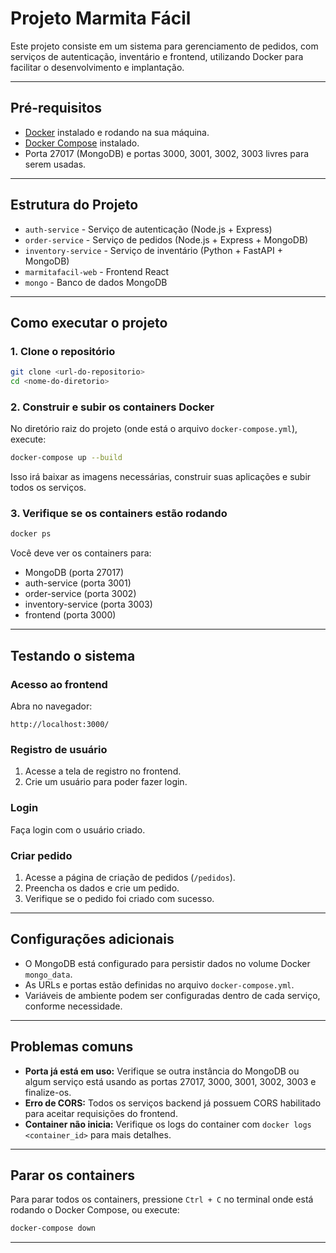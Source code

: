 # Projeto Marmita Fácil

Este projeto consiste em um sistema para gerenciamento de pedidos, com serviços de autenticação, inventário e frontend, utilizando Docker para facilitar o desenvolvimento e implantação.

---

## Pré-requisitos

- [Docker](https://www.docker.com/get-started) instalado e rodando na sua máquina.
- [Docker Compose](https://docs.docker.com/compose/install/) instalado.
- Porta 27017 (MongoDB) e portas 3000, 3001, 3002, 3003 livres para serem usadas.

---

## Estrutura do Projeto

- `auth-service` - Serviço de autenticação (Node.js + Express)
- `order-service` - Serviço de pedidos (Node.js + Express + MongoDB)
- `inventory-service` - Serviço de inventário (Python + FastAPI + MongoDB)
- `marmitafacil-web` - Frontend React
- `mongo` - Banco de dados MongoDB

---

## Como executar o projeto

### 1. Clone o repositório

```bash
git clone <url-do-repositorio>
cd <nome-do-diretorio>
```

### 2. Construir e subir os containers Docker

No diretório raiz do projeto (onde está o arquivo `docker-compose.yml`), execute:

```bash
docker-compose up --build
```

Isso irá baixar as imagens necessárias, construir suas aplicações e subir todos os serviços.

### 3. Verifique se os containers estão rodando

```bash
docker ps
```

Você deve ver os containers para:

- MongoDB (porta 27017)
- auth-service (porta 3001)
- order-service (porta 3002)
- inventory-service (porta 3003)
- frontend (porta 3000)

---

## Testando o sistema

### Acesso ao frontend

Abra no navegador:

```
http://localhost:3000/
```

### Registro de usuário

1. Acesse a tela de registro no frontend.
2. Crie um usuário para poder fazer login.

### Login

Faça login com o usuário criado.

### Criar pedido

1. Acesse a página de criação de pedidos (`/pedidos`).
2. Preencha os dados e crie um pedido.
3. Verifique se o pedido foi criado com sucesso.
---

## Configurações adicionais

- O MongoDB está configurado para persistir dados no volume Docker `mongo_data`.
- As URLs e portas estão definidas no arquivo `docker-compose.yml`.
- Variáveis de ambiente podem ser configuradas dentro de cada serviço, conforme necessidade.

---

## Problemas comuns

- **Porta já está em uso:** Verifique se outra instância do MongoDB ou algum serviço está usando as portas 27017, 3000, 3001, 3002, 3003 e finalize-os.
- **Erro de CORS:** Todos os serviços backend já possuem CORS habilitado para aceitar requisições do frontend.
- **Container não inicia:** Verifique os logs do container com `docker logs <container_id>` para mais detalhes.

---

## Parar os containers

Para parar todos os containers, pressione `Ctrl + C` no terminal onde está rodando o Docker Compose, ou execute:

```bash
docker-compose down
```

---
